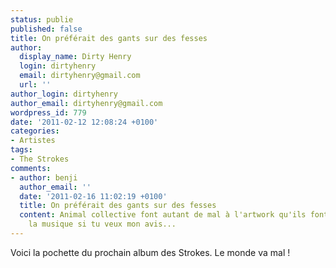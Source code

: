 ```yaml
---
status: publie
published: false
title: On préférait des gants sur des fesses
author:
  display_name: Dirty Henry
  login: dirtyhenry
  email: dirtyhenry@gmail.com
  url: ''
author_login: dirtyhenry
author_email: dirtyhenry@gmail.com
wordpress_id: 779
date: '2011-02-12 12:08:24 +0100'
categories:
- Artistes
tags:
- The Strokes
comments:
- author: benji
  author_email: ''
  date: '2011-02-16 11:02:19 +0100'
  title: On préférait des gants sur des fesses
  content: Animal collective font autant de mal à l'artwork qu'ils font du bien à
    la musique si tu veux mon avis...
---
```

Voici la pochette du prochain album des Strokes. Le monde va mal !
